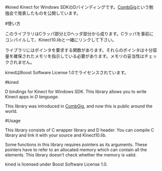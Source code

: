 #kined
Kinect for Windows SDKのDバインディングです。[CombGig](http://mt-caret.github.io/events/)という勉強会で発表したものを公開しています。


#使い方

このライブラリはCラッパ部分とDヘッダ部分から成ります。Cラッパを事前にコンパイルして、Kinect10.libと一緒にリンクして下さい。

ライブラリにはポインタを要求する関数があります。それらのポインタは十分容量を確保されたメモリを指示している必要があります。メモリの妥当性はチェックされません。

kinedはBoost Software License 1.0でライセンスされています。

#kined

D bindings for Kinect for Windows SDK. This library allows you to write Kinect apps in *D language*.

This library was introduced in [CombGig](http://mt-caret.github.io/events/), and now this is public around the world.

#Usage

This library consists of C wrapper library and D header. You can compile C library and link it with your source and Kinect10.lib.

Some functions in this library requires pointers as its arguments. These pointers have to refer to an allocated memory which can contain all the elements. This library doesn't check whether the memory is valid.

kined is licensed under Boost Software License 1.0.

